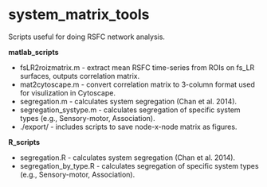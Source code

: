 # system_matrix_tools

Scripts useful for doing RSFC network analysis.

**matlab_scripts**
*  fsLR2roizmatrix.m - extract mean RSFC time-series from ROIs on fs_LR surfaces, outputs correlation matrix. 
*  mat2cytoscape.m  - convert correlation matrix to 3-column format used for visulization in Cytoscape.
*  segregation.m  -  calculates system segregation (Chan et al. 2014). 
*  segregation_systype.m  -  calculates segregation of specific system types (e.g., Sensory-motor, Association). 
*  ./export/ - includes scripts to save node-x-node matrix as figures.

**R_scripts**
*  segregation.R  -  calculates system segregation (Chan et al. 2014). 
*  segregation_by_type.R  -  calculates segregation of specific system types (e.g., Sensory-motor, Association). 
